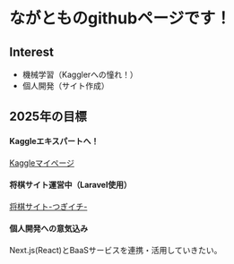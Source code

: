 # ながとものgithubページです！

## Interest
- 機械学習（Kagglerへの憧れ！）
- 個人開発（サイト作成）

## 2025年の目標  
#### Kaggleエキスパートへ！
[Kaggleマイページ](https://www.kaggle.com/ngsw75)

#### 将棋サイト運営中（Laravel使用）
[将棋サイト-つぎイチ-](https://www.tugi-ichi.com)  

#### 個人開発への意気込み
Next.js(React)とBaaSサービスを連携・活用していきたい。
